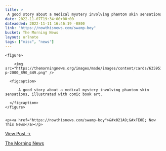 ```yaml
---
title: > 
 A good story about a medical mystery involving phantom skin sensations, illustrated with comic book art.
date: 2022-11-07T19:34:00+00:00
dateadded: 2022-11-11 16:46:19 -0800
link: "https://nowthisnews.com/swamp-boy"
bucket: The Morning News
layout: urlnote
tags: ["misc", "news"]
--- 
```




  
    
  

  
    <figure>
      
        <img src="https://themorningnews.org/images/made/images/content/cards/635951e9bb7b630b592c8279_comicFrames8@2x-p-2000_890_449.png" />
      
      <figcaption>
        
          A good story about a medical mystery involving phantom skin sensations, illustrated with comic book art.
        
      </figcaption>
    </figure>

    
    <p><a href="https://nowthisnews.com/swamp-boy">&#x021A9;&#xFE0E; Now This News</a></p>
    
  
  <p><a href="https://themorningnews.org/p/a-good-story-about-a-medical-mystery-involving-phantom-skin-sensations">View Post &rarr;</a></p>



 <!-- end excerpt --> 
<div class='bucket'><a class='internal-link' href='/buckets/the-morning-news'>The Morning News</a></div> 
